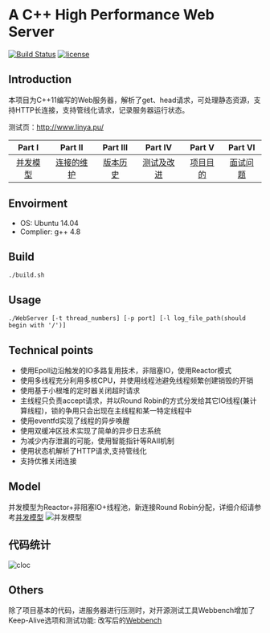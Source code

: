 # A C++ High Performance Web Server

[![Build Status](https://travis-ci.org/linyacool/WebServer.svg?branch=master)](https://travis-ci.org/linyacool/WebServer)
[![license](https://img.shields.io/github/license/mashape/apistatus.svg)](https://opensource.org/licenses/MIT)

  
## Introduction  

本项目为C++11编写的Web服务器，解析了get、head请求，可处理静态资源，支持HTTP长连接，支持管线化请求，记录服务器运行状态。  

测试页：http://www.linya.pu/


| Part Ⅰ | Part Ⅱ | Part Ⅲ | Part Ⅳ | Part Ⅴ | Part Ⅵ |
| :--------: | :---------: | :---------: | :---------: | :---------: | :---------: |
| [并发模型](https://github.com/linyacool/WebServer/blob/master/并发模型.md)|[连接的维护](https://github.com/linyacool/WebServer/blob/master/连接的维护.md)|[版本历史](https://github.com/linyacool/WebServer/blob/master/%E7%89%88%E6%9C%AC%E5%8E%86%E5%8F%B2.md) | [测试及改进](https://github.com/linyacool/WebServer/blob/master/测试及改进.md) | [项目目的](https://github.com/linyacool/WebServer/blob/master/%E9%A1%B9%E7%9B%AE%E7%9B%AE%E7%9A%84.md) | [面试问题](https://github.com/linyacool/WebServer/blob/master/%E9%9D%A2%E8%AF%95%E9%97%AE%E9%A2%98.md)

## Envoirment  
* OS: Ubuntu 14.04
* Complier: g++ 4.8

## Build

	./build.sh

## Usage

	./WebServer [-t thread_numbers] [-p port] [-l log_file_path(should begin with '/')]

## Technical points
* 使用Epoll边沿触发的IO多路复用技术，非阻塞IO，使用Reactor模式
* 使用多线程充分利用多核CPU，并使用线程池避免线程频繁创建销毁的开销
* 使用基于小根堆的定时器关闭超时请求
* 主线程只负责accept请求，并以Round Robin的方式分发给其它IO线程(兼计算线程)，锁的争用只会出现在主线程和某一特定线程中
* 使用eventfd实现了线程的异步唤醒
* 使用双缓冲区技术实现了简单的异步日志系统
* 为减少内存泄漏的可能，使用智能指针等RAII机制
* 使用状态机解析了HTTP请求,支持管线化
* 支持优雅关闭连接
 
## Model

并发模型为Reactor+非阻塞IO+线程池，新连接Round Robin分配，详细介绍请参考[并发模型](https://github.com/linyacool/WebServer/blob/master/并发模型.md)
![并发模型](https://github.com/linyacool/WebServer/blob/master/datum/model.png)

## 代码统计

![cloc](https://github.com/linyacool/WebServer/blob/master/datum/cloc.png)


## Others
除了项目基本的代码，进服务器进行压测时，对开源测试工具Webbench增加了Keep-Alive选项和测试功能: 改写后的[Webbench](https://github.com/linyacool/WebBench)

